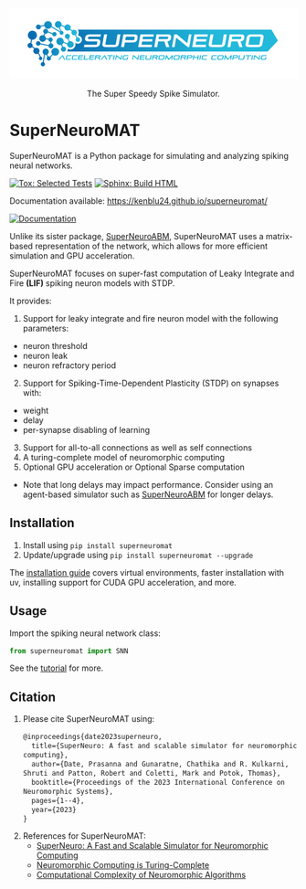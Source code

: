 <div align="center" style="text-align: center;">
<picture>
  <source media="(prefers-color-scheme: dark)" srcset="./docs/source/_static/superneuro-pcg-arrow-dark.svg">
  <img alt="SuperNeuroMAT Logo" src="./docs/source/_static/superneuro-pcg-arrow-blue.svg" width='600rem'>
</picture>

The Super Speedy Spike Simulator.
</div>

# SuperNeuroMAT

SuperNeuroMAT is a Python package for simulating and analyzing spiking neural networks.

[![Tox: Selected Tests](https://github.com/kenblu24/superneuromat/actions/workflows/test.yaml/badge.svg)](https://github.com/kenblu24/superneuromat/actions/workflows/test.yaml)
[![Sphinx: Build HTML](https://github.com/kenblu24/superneuromat/actions/workflows/pages-build.yaml/badge.svg)](https://github.com/kenblu24/superneuromat/actions/workflows/pages-build.yaml)

Documentation available: https://kenblu24.github.io/superneuromat/

[<img src="https://gist.githubusercontent.com/cxmeel/0dbc95191f239b631c3874f4ccf114e2/raw/documentation.svg" alt="Documentation" height="40" />](https://kenblu24.github.io/superneuromat/)

Unlike its sister package, [SuperNeuroABM](https://github.com/ORNL/superneuroabm), SuperNeuroMAT uses a matrix-based representation
of the network, which allows for more efficient simulation and GPU acceleration.

SuperNeuroMAT focuses on super-fast computation of Leaky Integrate and Fire **(LIF)** spiking neuron models with STDP.

It provides:
1. Support for leaky integrate and fire neuron model with the following parameters:
  * neuron threshold
  * neuron leak
  * neuron refractory period
2. Support for Spiking-Time-Dependent Plasticity (STDP) on synapses with:
  * weight
  * delay
  * per-synapse disabling of learning
3. Support for all-to-all connections as well as self connections
4. A turing-complete model of neuromorphic computing
5. Optional GPU acceleration or Optional Sparse computation

* Note that long delays may impact performance. Consider using an agent-based simulator
such as [SuperNeuroABM](https://github.com/ORNL/superneuroabm) for longer delays.


## Installation
1. Install using `pip install superneuromat`
2. Update/upgrade using `pip install superneuromat --upgrade`

The [installation guide](https://kenblu24.github.io/superneuromat/guide/install.html)
covers virtual environments, faster installation with uv, installing support for CUDA GPU acceleration, and more.

## Usage
Import the spiking neural network class: 

```python
from superneuromat import SNN
```

See the [tutorial](https://kenblu24.github.io/superneuromat/guide/firstrun.html) for more.

## Citation
1. Please cite SuperNeuroMAT using:
	```
	@inproceedings{date2023superneuro,
	  title={SuperNeuro: A fast and scalable simulator for neuromorphic computing},
	  author={Date, Prasanna and Gunaratne, Chathika and R. Kulkarni, Shruti and Patton, Robert and Coletti, Mark and Potok, Thomas},
	  booktitle={Proceedings of the 2023 International Conference on Neuromorphic Systems},
	  pages={1--4},
	  year={2023}
	}
	```
2. References for SuperNeuroMAT:
	- [SuperNeuro: A Fast and Scalable Simulator for Neuromorphic Computing](https://dl.acm.org/doi/abs/10.1145/3589737.3606000)
	- [Neuromorphic Computing is Turing-Complete](https://dl.acm.org/doi/abs/10.1145/3546790.3546806)
	- [Computational Complexity of Neuromorphic Algorithms](https://dl.acm.org/doi/abs/10.1145/3477145.3477154)
